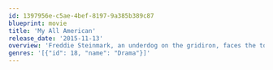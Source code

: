 ```yaml
---
id: 1397956e-c5ae-4bef-8197-9a385b389c87
blueprint: movie
title: 'My All American'
release_date: '2015-11-13'
overview: 'Freddie Steinmark, an underdog on the gridiron, faces the toughest challenge of his life after leading his team to a championship season.'
genres: '[{"id": 18, "name": "Drama"}]'
---
```

